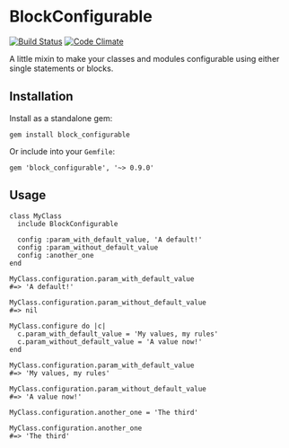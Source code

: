 # BlockConfigurable

[![Build Status](https://travis-ci.org/parcels/usps_tracking.png?branch=master)](https://travis-ci.org/parcels/usps_tracking) [![Code Climate](https://codeclimate.com/github/artemshitov/block_configurable.png)](https://codeclimate.com/github/artemshitov/block_configurable)

A little mixin to make your classes and modules configurable using either single statements or blocks.

## Installation

Install as a standalone gem:

    gem install block_configurable

Or include into your `Gemfile`:

    gem 'block_configurable', '~> 0.9.0'

## Usage

    class MyClass
      include BlockConfigurable

      config :param_with_default_value, 'A default!'
      config :param_without_default_value
      config :another_one
    end

    MyClass.configuration.param_with_default_value
    #=> 'A default!'

    MyClass.configuration.param_without_default_value
    #=> nil

    MyClass.configure do |c|
      c.param_with_default_value = 'My values, my rules'
      c.param_without_default_value = 'A value now!'
    end

    MyClass.configuration.param_with_default_value
    #=> 'My values, my rules'

    MyClass.configuration.param_without_default_value
    #=> 'A value now!'

    MyClass.configuration.another_one = 'The third'

    MyClass.configuration.another_one
    #=> 'The third'
